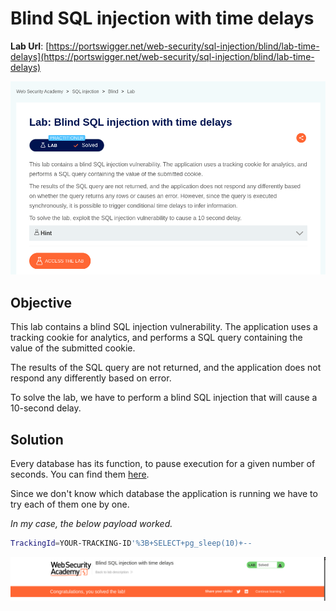 # Blind SQL injection with time delays

**Lab Url**: [https://portswigger.net/web-security/sql-injection/blind/lab-time-delays](https://portswigger.net/web-security/sql-injection/blind/lab-time-delays)

![Lab Description](img/lab-description.png)

## Objective

This lab contains a blind SQL injection vulnerability. The application uses a tracking cookie for analytics, and performs a SQL query containing the value of the submitted cookie.

The results of the SQL query are not returned, and the application does not respond any differently based on error.

To solve the lab, we have to perform a blind SQL injection that will cause a 10-second delay.

## Solution

Every database has its function, to pause execution for a given number of seconds. You can find them [here](https://portswigger.net/web-security/sql-injection/cheat-sheet).

Since we don't know which database the application is running we have to try each of them one by one.

*In my case, the below payload worked.*

```bash
TrackingId=YOUR-TRACKING-ID'%3B+SELECT+pg_sleep(10)+--
```

![Lab Solved](img/lab-solved.png)
